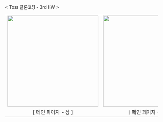 

< Toss 클론코딩 - 3rd HW >

<table>
  <tr>
    <td><img src="https://github.com/user-attachments/assets/940e84fe-0f01-40fc-b141-cf8fd4c61d6b" width="300"></td>
    <td><img src="https://github.com/user-attachments/assets/41de8208-20c2-42e8-91bd-aace57791bca" width="300"></td>
    <td><img src="https://github.com/user-attachments/assets/f1da4fd4-6a96-4abe-bf25-c55afe331287" width="300"></td>
  </tr>
  <tr>
    <td align="center">[ 메인 페이지 - 상 ]</td>
    <td align="center">[ 메인 페이지 - 하 ]</td>
    <td align="center">[ 통장관리 뷰 ]</td>
  </tr>
</table>

